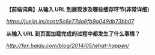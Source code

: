**【前端词典】从输入 URL 到展现涉及哪些缓存环节(非常详细)**

*https://juejin.im/post/5c6e77da6fb9a049db73bb07*



**从输入 URL 到页面加载完成的过程中都发生了什么事情？**

*http://fex.baidu.com/blog/2014/05/what-happen/*